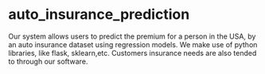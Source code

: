 # auto_insurance_prediction
Our system allows users to predict the premium for a person in the USA, by an auto insurance dataset using regression models. We make use of python libraries, like flask, sklearn,etc.
Customers insurance needs are also tended to through our software.
